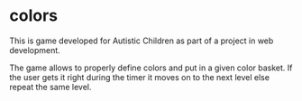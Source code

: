 # colors

This is game developed for Autistic Children as part of a project in web development.

The game allows to properly define colors and put in a given color basket. 
If the user gets it right during the timer it moves on to the next level else repeat the same level.
